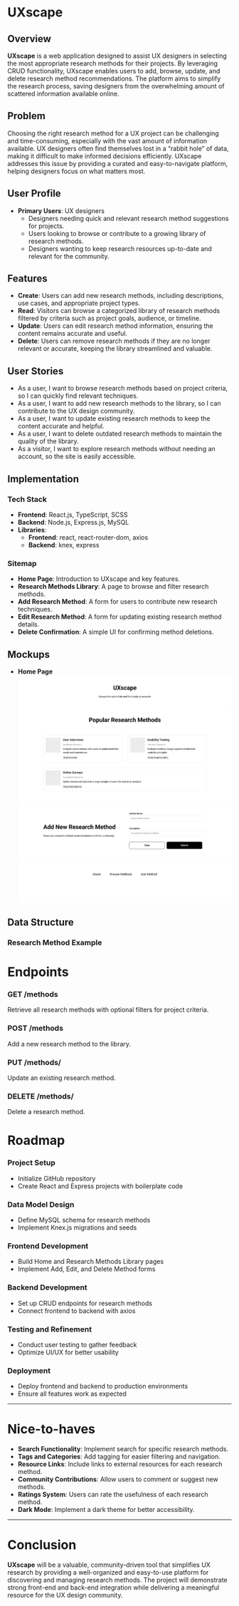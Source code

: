# UXscape

## Overview

**UXscape** is a web application designed to assist UX designers in selecting the most appropriate research methods for their projects. By leveraging CRUD functionality, UXscape enables users to add, browse, update, and delete research method recommendations. The platform aims to simplify the research process, saving designers from the overwhelming amount of scattered information available online.

## Problem

Choosing the right research method for a UX project can be challenging and time-consuming, especially with the vast amount of information available. UX designers often find themselves lost in a “rabbit hole” of data, making it difficult to make informed decisions efficiently. UXscape addresses this issue by providing a curated and easy-to-navigate platform, helping designers focus on what matters most.

## User Profile

- **Primary Users**: UX designers
  - Designers needing quick and relevant research method suggestions for projects.
  - Users looking to browse or contribute to a growing library of research methods.
  - Designers wanting to keep research resources up-to-date and relevant for the community.

## Features

- **Create**: Users can add new research methods, including descriptions, use cases, and appropriate project types.
- **Read**: Visitors can browse a categorized library of research methods filtered by criteria such as project goals, audience, or timeline.
- **Update**: Users can edit research method information, ensuring the content remains accurate and useful.
- **Delete**: Users can remove research methods if they are no longer relevant or accurate, keeping the library streamlined and valuable.

## User Stories

- As a user, I want to browse research methods based on project criteria, so I can quickly find relevant techniques.
- As a user, I want to add new research methods to the library, so I can contribute to the UX design community.
- As a user, I want to update existing research methods to keep the content accurate and helpful.
- As a user, I want to delete outdated research methods to maintain the quality of the library.
- As a visitor, I want to explore research methods without needing an account, so the site is easily accessible.

## Implementation

### Tech Stack

- **Frontend**: React.js, TypeScript, SCSS
- **Backend**: Node.js, Express.js, MySQL
- **Libraries**:
  - **Frontend**: react, react-router-dom, axios
  - **Backend**: knex, express


### Sitemap

- **Home Page**: Introduction to UXscape and key features.
- **Research Methods Library**: A page to browse and filter research methods.
- **Add Research Method**: A form for users to contribute new research techniques.
- **Edit Research Method**: A form for updating existing research method details.
- **Delete Confirmation**: A simple UI for confirming method deletions.

## Mockups

- **Home Page**
![Home Page Mockup](/src/assets/home.png)

## Data Structure

### Research Method Example

# Endpoints

### GET /methods
Retrieve all research methods with optional filters for project criteria.

### POST /methods
Add a new research method to the library.

### PUT /methods/
Update an existing research method.

### DELETE /methods/
Delete a research method.


# Roadmap

### Project Setup
- Initialize GitHub repository
- Create React and Express projects with boilerplate code

### Data Model Design
- Define MySQL schema for research methods
- Implement Knex.js migrations and seeds

### Frontend Development
- Build Home and Research Methods Library pages
- Implement Add, Edit, and Delete Method forms

### Backend Development
- Set up CRUD endpoints for research methods
- Connect frontend to backend with axios

### Testing and Refinement
- Conduct user testing to gather feedback
- Optimize UI/UX for better usability

### Deployment
- Deploy frontend and backend to production environments
- Ensure all features work as expected

---

# Nice-to-haves
- **Search Functionality**: Implement search for specific research methods.
- **Tags and Categories**: Add tagging for easier filtering and navigation.
- **Resource Links**: Include links to external resources for each research method.
- **Community Contributions**: Allow users to comment or suggest new methods.
- **Ratings System**: Users can rate the usefulness of each research method.
- **Dark Mode**: Implement a dark theme for better accessibility.

---

# Conclusion
**UXscape** will be a valuable, community-driven tool that simplifies UX research by providing a well-organized and easy-to-use platform for discovering and managing research methods. The project will demonstrate strong front-end and back-end integration while delivering a meaningful resource for the UX design community.
